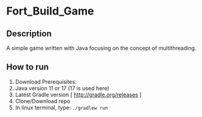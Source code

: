 # Fort_Build_Game

## Description
A simple game written with Java focusing on the concept of multithreading.


## How to run
1. Download Prerequisites:
  1. Java version 11 or 17 (17 is used here)
  2. Latest Gradle version [ http://gradle.org/releases ]
1. Clone/Download repo
1. In linux terminal, type: `./gradlew run`
